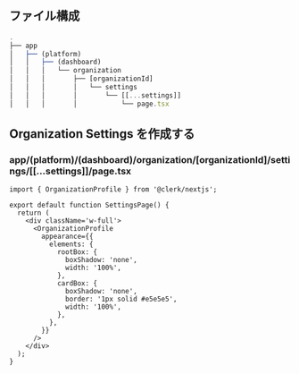 ## ファイル構成

```ts
.
├── app
│   ├── (platform)
│   │   ├── (dashboard)
│   │   │   └── organization
│   │   │       ├── [organizationId]
│   │   │       │   └── settings
│   │   │       │       └── [[...settings]]
│   │   │       │           └── page.tsx
```

## Organization Settings を作成する

### app/(platform)/(dashboard)/organization/\[organizationId]/settings/\[\[...settings]]/page.tsx

```tsx
import { OrganizationProfile } from '@clerk/nextjs';

export default function SettingsPage() {
  return (
    <div className='w-full'>
      <OrganizationProfile
        appearance={{
          elements: {
            rootBox: {
              boxShadow: 'none',
              width: '100%',
            },
            cardBox: {
              boxShadow: 'none',
              border: '1px solid #e5e5e5',
              width: '100%',
            },
          },
        }}
      />
    </div>
  );
}
```